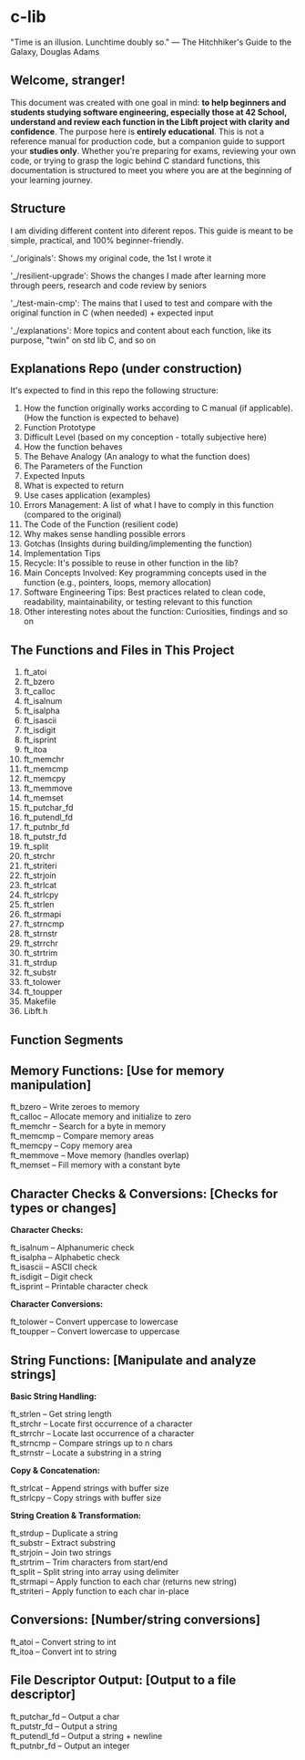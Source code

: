 # c-lib

"Time is an illusion. Lunchtime doubly so."
— The Hitchhiker's Guide to the Galaxy, Douglas Adams

## Welcome, stranger! 

This document was created with one goal in mind: **to help beginners and students studying software engineering, especially those at 42 School, understand and review each function in the Libft project with clarity and confidence**. The purpose here is **entirely educational**. This is not a reference manual for production code, but a companion guide to support your **studies only**. Whether you're preparing for exams, reviewing your own code, or trying to grasp the logic behind C standard functions, this documentation is structured to meet you where you are at the beginning of your learning journey.

## Structure

I am dividing different content into diferent repos. This guide is meant to be simple, practical, and 100% beginner-friendly. 

'_/originals': Shows my original code, the 1st I wrote it 

'_/resilient-upgrade': Shows the changes I made after learning more through peers, research and code review by seniors 

'_/test-main-cmp': The mains that I used to test and compare with the original function in C (when needed) + expected input 

'_/explanations': More topics and content about each function, like its purpose, "twin" on std lib C, and so on 


## Explanations Repo (under construction)

It's expected to find in this repo the following structure:  

1) How the function originally works according to C manual (if applicable). (How the function is expected to behave)
2) Function Prototype
3) Difficult Level (based on my conception - totally subjective here)
4) How the function behaves
5) The Behave Analogy (An analogy to what the function does) 
6) The Parameters of the Function
7) Expected Inputs 
8) What is expected to return
9) Use cases application (examples)
10) Errors Management: A list of what I have to comply in this function (compared to the original)
11) The Code of the Function (resilient code)
12) Why makes sense handling possible errors
13) Gotchas (Insights during building/implementing the function)
14) Implementation Tips
15) Recycle: It's possible to reuse in other function in the lib?
16) Main Concepts Involved: Key programming concepts used in the function (e.g., pointers, loops, memory allocation)
17) Software Engineering Tips: Best practices related to clean code, readability, maintainability, or testing relevant to this function
18) Other interesting notes about the function: Curiosities, findings and so on  


## The Functions and Files in This Project 

1) ft_atoi  
2) ft_bzero  
3) ft_calloc  
4) ft_isalnum  
5) ft_isalpha  
6) ft_isascii  
7) ft_isdigit  
8) ft_isprint  
9) ft_itoa  
10) ft_memchr  
11) ft_memcmp
12) ft_memcpy
13) ft_memmove
14) ft_memset
15) ft_putchar_fd
16) ft_putendl_fd
17) ft_putnbr_fd
18) ft_putstr_fd
19) ft_split
20) ft_strchr
21) ft_striteri
22) ft_strjoin
23) ft_strlcat
24) ft_strlcpy
25) ft_strlen
26) ft_strmapi
27) ft_strncmp
28) ft_strnstr
29) ft_strrchr
30) ft_strtrim
31) ft_strdup
32) ft_substr
33) ft_tolower
34) ft_toupper
35) Makefile
36) Libft.h

## Function Segments 

## Memory Functions: [Use for memory manipulation]

ft_bzero – Write zeroes to memory  
ft_calloc – Allocate memory and initialize to zero  
ft_memchr – Search for a byte in memory  
ft_memcmp – Compare memory areas  
ft_memcpy – Copy memory area  
ft_memmove – Move memory (handles overlap)  
ft_memset – Fill memory with a constant byte  

## Character Checks & Conversions: [Checks for types or changes]

**Character Checks:**  

ft_isalnum – Alphanumeric check  
ft_isalpha – Alphabetic check  
ft_isascii – ASCII check  
ft_isdigit – Digit check  
ft_isprint – Printable character check  

**Character Conversions:**  

ft_tolower – Convert uppercase to lowercase  
ft_toupper – Convert lowercase to uppercase  

## String Functions: [Manipulate and analyze strings]

**Basic String Handling:**  

ft_strlen – Get string length  
ft_strchr – Locate first occurrence of a character  
ft_strrchr – Locate last occurrence of a character  
ft_strncmp – Compare strings up to n chars  
ft_strnstr – Locate a substring in a string  

**Copy & Concatenation:**  

ft_strlcat – Append strings with buffer size  
ft_strlcpy – Copy strings with buffer size  

**String Creation & Transformation:**  

ft_strdup – Duplicate a string  
ft_substr – Extract substring  
ft_strjoin – Join two strings  
ft_strtrim – Trim characters from start/end  
ft_split – Split string into array using delimiter  
ft_strmapi – Apply function to each char (returns new string)  
ft_striteri – Apply function to each char in-place  

## Conversions: [Number/string conversions]

ft_atoi – Convert string to int  
ft_itoa – Convert int to string  

## File Descriptor Output: [Output to a file descriptor]

ft_putchar_fd – Output a char  
ft_putstr_fd – Output a string  
ft_putendl_fd – Output a string + newline  
ft_putnbr_fd – Output an integer  
